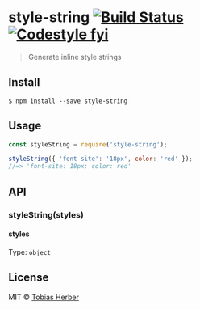# style-string [![Build Status](https://travis-ci.org/herber/style-string.svg?branch=master)](https://travis-ci.org/herber/style-string) [![Codestyle fyi](https://img.shields.io/badge/code%20style-fyi-E91E63.svg)](https://github.com/tobihrbr/fyi)


> Generate inline style strings

## Install

```
$ npm install --save style-string
```

## Usage

```js
const styleString = require('style-string');

styleString({ 'font-site': '18px', color: 'red' });
//=> 'font-site: 18px; color: red'
```

## API

### styleString(styles)

#### styles

Type: `object`

## License

MIT © [Tobias Herber](https://tobihrbr.com)
